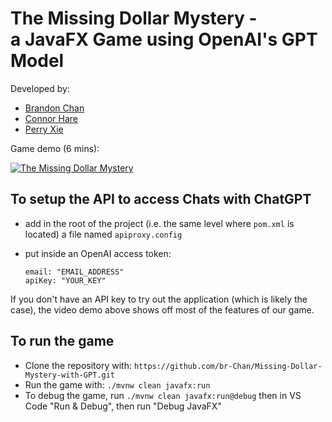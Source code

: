 # The Missing Dollar Mystery -<br>a JavaFX Game using OpenAI's GPT Model

Developed by:
-  [Brandon Chan](https://github.com/br-Chan)
-  [Connor Hare](https://github.com/LaSpruca)
-  [Perry Xie](https://github.com/PerryXie123)

Game demo (6 mins):

[![The Missing Dollar Mystery](https://markdown-videos-api.jorgenkh.no/url?url=https%3A%2F%2Fwww.youtube.com%2Fwatch%3Fv%3Dtjx5raeqHC4)](https://www.youtube.com/watch?v=tjx5raeqHC4)

## To setup the API to access Chats with ChatGPT

- add in the root of the project (i.e. the same level where `pom.xml` is located) a file named `apiproxy.config`
- put inside an OpenAI access token:

  ```
  email: "EMAIL_ADDRESS"
  apiKey: "YOUR_KEY"
  ```

If you don't have an API key to try out the application (which is likely the case), the video demo above shows off most of the features of our game.

## To run the game

- Clone the repository with: `https://github.com/br-Chan/Missing-Dollar-Mystery-with-GPT.git`
- Run the game with: `./mvnw clean javafx:run`
- To debug the game, run `./mvnw clean javafx:run@debug` then in VS Code "Run & Debug", then run "Debug JavaFX"
